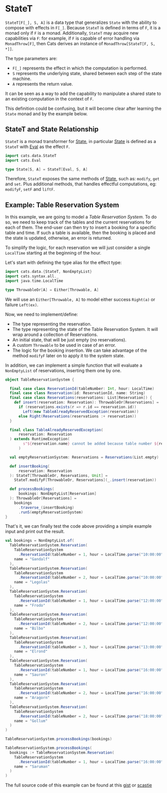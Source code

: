 # StateT

`StateT[F[_], S, A]` is a data type that generalizes `State` with the
ability to compose with effects in `F[_]`. Because `StateT` is defined
in terms of `F`, it is a monad only if `F` is a monad. Additionally,
`StateT` may acquire new capabilities via `F`: for example, if `F` is
capable of error handling via `MonadThrow[F]`, then Cats derives an
instance of `MonadThrow[StateT[F, S, *]]`.

The type parameters are:

- `F[_]` represents the effect in which the computation is performed.
- `S` represents the underlying state, shared between each step of the
  state machine.
- `A` represents the return value.

It can be seen as a way to add the capability to manipulate a shared
state to an existing computation in the context of `F`.

This definition could be confusing, but it will become clear after
learning the `State` monad and by the example below.

## StateT and State Relationship

`StateT` is a monad transformer for
[State](https://typelevel.org/cats/datatypes/state.html), in
particular [State](https://typelevel.org/cats/datatypes/state.html) is
defined as a `StateT` with
[Eval](https://typelevel.org/cats/datatypes/eval.html) as the effect
`F`.

```scala mdoc:silent
import cats.data.StateT
import cats.Eval

type State[S, A] = StateT[Eval, S, A]
```

Therefore, `StateT` exposes the same methods of
[State](https://typelevel.org/cats/datatypes/state.html), such as:
`modify`, `get` and `set`.  Plus additional methods, that handles
effectful computations, eg: `modifyF`, `setF` and `liftF`.

## Example: Table Reservation System

In this example, we are going to model a *Table Reservation System*. To
do so, we need to keep track of the tables and the current
reservations for each of them. The end-user can then try to insert a
booking for a specific table and time. If such a table is available,
then the booking is placed and the state is updated, otherwise, an
error is returned.

To simplify the logic, for each reservation we will just consider a
single `LocalTime` starting at the beginning of the hour.

Let's start with defining the type alias for the effect type:

```scala mdoc:silent:reset
import cats.data.{StateT, NonEmptyList}
import cats.syntax.all._
import java.time.LocalTime

type ThrowableOr[A] = Either[Throwable, A]
```

We will use an `Either[Throwable, A]` to model either success `Right(a)` or failure `Left(ex)`.

Now, we need to implement/define:
- The type representing the reservation.
- The type representing the state of the Table Reservation System. It
  will wrap around a collection of Reservations.
- An initial state, that will be just empty (no reservations).
- A custom `Throwable` to be used in case of an error.
- The logic for the booking insertion. We can take advantage of the
method `modifyF` later on to apply it to the system state.

In addition, we can implement a simple function that will evaluate a
`NonEmptyList` of reservations, inserting them one by one.

```scala mdoc:silent
object TableReservationSystem {

  final case class ReservationId(tableNumber: Int, hour: LocalTime)
  final case class Reservation(id: ReservationId, name: String)
  final case class Reservations(reservations: List[Reservation]) {
    def insert(reservation: Reservation): ThrowableOr[Reservations] =
      if (reservations.exists(r => r.id == reservation.id))
        Left(new TableAlreadyReservedException(reservation))
      else Right(Reservations(reservations :+ reservation))
  }

  final class TableAlreadyReservedException(
      reservation: Reservation
  ) extends RuntimeException(
        s"${reservation.name} cannot be added because table number ${reservation.id.tableNumber} is already reserved for the ${reservation.id.hour}"
      )

  val emptyReservationSystem: Reservations = Reservations(List.empty)

  def insertBooking(
      reservation: Reservation
  ): StateT[ThrowableOr, Reservations, Unit] =
    StateT.modifyF[ThrowableOr, Reservations](_.insert(reservation))

  def processBookings(
      bookings: NonEmptyList[Reservation]
  ): ThrowableOr[Reservations] =
    bookings
      .traverse_(insertBooking)
      .runS(emptyReservationSystem)
}
```

That's it, we can finally test the code above providing a simple
example input and print out the result.

```scala mdoc
val bookings = NonEmptyList.of(
  TableReservationSystem.Reservation(
    TableReservationSystem
      .ReservationId(tableNumber = 1, hour = LocalTime.parse("10:00:00")),
    name = "Gandalf"
  ),
  TableReservationSystem.Reservation(
    TableReservationSystem
      .ReservationId(tableNumber = 2, hour = LocalTime.parse("10:00:00")),
    name = "Legolas"
  ),
  TableReservationSystem.Reservation(
    TableReservationSystem
      .ReservationId(tableNumber = 1, hour = LocalTime.parse("12:00:00")),
    name = "Frodo"
  ),
  TableReservationSystem.Reservation(
    TableReservationSystem
      .ReservationId(tableNumber = 2, hour = LocalTime.parse("12:00:00")),
    name = "Bilbo"
  ),
  TableReservationSystem.Reservation(
    TableReservationSystem
      .ReservationId(tableNumber = 3, hour = LocalTime.parse("13:00:00")),
    name = "Elrond"
  ),
  TableReservationSystem.Reservation(
    TableReservationSystem
      .ReservationId(tableNumber = 1, hour = LocalTime.parse("16:00:00")),
    name = "Sauron"
  ),
  TableReservationSystem.Reservation(
    TableReservationSystem
      .ReservationId(tableNumber = 2, hour = LocalTime.parse("16:00:00")),
    name = "Aragorn"
  ),
  TableReservationSystem.Reservation(
    TableReservationSystem
      .ReservationId(tableNumber = 2, hour = LocalTime.parse("18:00:00")),
    name = "Gollum"
  )
)

TableReservationSystem.processBookings(bookings)

TableReservationSystem.processBookings(
  bookings :+ TableReservationSystem.Reservation(
    TableReservationSystem
      .ReservationId(tableNumber = 1, hour = LocalTime.parse("16:00:00")),
    name = "Saruman"
  )
)
```

The full source code of this example can be found at this
[gist](https://gist.github.com/benkio/baa4fe1d50751cd602c4175f1bb39f4d)
or [scastie](https://scastie.scala-lang.org/YhJmET6PRJKvrZTfrZJkbQ)
